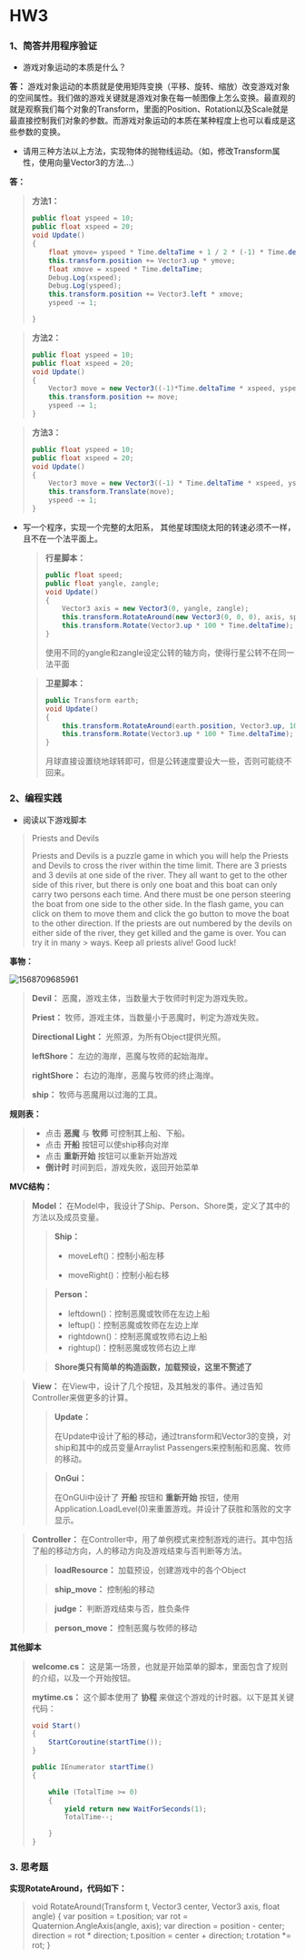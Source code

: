 # HW3

### 1、简答并用程序验证

- 游戏对象运动的本质是什么？

**答：** 游戏对象运动的本质就是使用矩阵变换（平移、旋转、缩放）改变游戏对象的空间属性。我们做的游戏关键就是游戏对象在每一帧图像上怎么变换。最直观的就是观察我们每个对象的Transform，里面的Position、Rotation以及Scale就是最直接控制我们对象的参数。而游戏对象运动的本质在某种程度上也可以看成是这些参数的变换。

- 请用三种方法以上方法，实现物体的抛物线运动。（如，修改Transform属性，使用向量Vector3的方法…）

**答：** 

> **方法1：**
>
> ```c#
> public float yspeed = 10;
> public float xspeed = 20;
> void Update()
> {
>     float ymove= yspeed * Time.deltaTime + 1 / 2 * (-1) * Time.deltaTime * Time.deltaTime;
>     this.transform.position += Vector3.up * ymove;
>     float xmove = xspeed * Time.deltaTime;
>     Debug.Log(xspeed);
>     Debug.Log(yspeed);
>     this.transform.position += Vector3.left * xmove;
>     yspeed -= 1;
> 
> }
> ```



> **方法2：**
>
> ```c#
> public float yspeed = 10;
> public float xspeed = 20;
> void Update()
> {
>     Vector3 move = new Vector3((-1)*Time.deltaTime * xspeed, yspeed * Time.deltaTime + 1 / 2 * (-1) * Time.deltaTime * Time.deltaTime, 0);
>     this.transform.position += move;
>     yspeed -= 1;
> }
> ```



> **方法3：**
>
> ```c#
> public float yspeed = 10;
> public float xspeed = 20;
> void Update()
> {
>     Vector3 move = new Vector3((-1) * Time.deltaTime * xspeed, yspeed * Time.deltaTime + 1 / 2 * (-1) * Time.deltaTime * Time.deltaTime, 0);
>     this.transform.Translate(move);
>     yspeed -= 1;
> }
> ```



- 写一个程序，实现一个完整的太阳系， 其他星球围绕太阳的转速必须不一样，且不在一个法平面上。

  > **行星脚本：**
  >
  > ```c#
  > public float speed;
  > public float yangle, zangle;
  > void Update()
  > {
  >     Vector3 axis = new Vector3(0, yangle, zangle);
  >     this.transform.RotateAround(new Vector3(0, 0, 0), axis, speed * Time.deltaTime);
  >     this.transform.Rotate(Vector3.up * 100 * Time.deltaTime);
  > }
  > ```
  > 使用不同的yangle和zangle设定公转的轴方向，使得行星公转不在同一法平面
  
  > **卫星脚本：**
  >
  > ```c#
  > public Transform earth;
  > void Update()
  > {
  >     this.transform.RotateAround(earth.position, Vector3.up, 10000 * Time.deltaTime);
  >     this.transform.Rotate(Vector3.up * 100 * Time.deltaTime);
  > }
  > ```
  > 月球直接设置绕地球转即可，但是公转速度要设大一些，否则可能绕不回来。



### 2、编程实践

  

- 阅读以下游戏脚本


> Priests and Devils
>
> Priests and Devils is a puzzle game in which you will help the Priests and Devils to cross the river within the time limit. There  are 3 priests and 3 devils at one side of the river. They all want to get to the other side of this river, but there is only one  boat and this boat can only carry two persons each time. And there must be one person steering the boat from one side to the other  side. In the flash game, you can click on them to move them and click the go button to move the boat to the other direction. If the  priests are out numbered by the devils on either side of the river, they get killed and the game is over. You can try it in many > ways. Keep all priests alive! Good luck!



**事物：**

![1568709685961](C:\Users\89481\AppData\Roaming\Typora\typora-user-images\1568709685961.png)

> **Devil：** 恶魔，游戏主体，当数量大于牧师时判定为游戏失败。
>
> **Priest：** 牧师，游戏主体，当数量小于恶魔时，判定为游戏失败。
>
> **Directional Light：** 光照源，为所有Object提供光照。
>
> **leftShore：** 左边的海岸，恶魔与牧师的起始海岸。
>
> **rightShore：** 右边的海岸，恶魔与牧师的终止海岸。
>
> **ship：** 牧师与恶魔用以过海的工具。



**规则表：**

> - 点击 **恶魔** 与 **牧师** 可控制其上船、下船。
> - 点击 **开船** 按钮可以使ship移向对岸
> - 点击 **重新开始** 按钮可以重新开始游戏
> - **倒计时** 时间到后，游戏失败，返回开始菜单



**MVC结构：**

> **Model：** 在Model中，我设计了Ship、Person、Shore类，定义了其中的方法以及成员变量。
>
> > **Ship：**
> >
> > - moveLeft()：控制小船左移
> >
> > - moveRight()：控制小船右移
>
> > **Person：**
> >
> > - leftdown()：控制恶魔或牧师在左边上船
> > - leftup()：控制恶魔或牧师在左边上岸
> > - rightdown()：控制恶魔或牧师右边上船
> > - rightup()：控制恶魔或牧师右边上岸
>
> > **Shore类只有简单的构造函数，加载预设，这里不赘述了**



> **View：** 在View中，设计了几个按钮，及其触发的事件。通过告知Controller来做更多的计算。
>
> > **Update：**
> >
> > 在Update中设计了船的移动，通过transform和Vector3的变换，对ship和其中的成员变量Arraylist Passengers来控制船和恶魔、牧师的移动。
>
> > **OnGui：**
> >
> > 在OnGUi中设计了 **开船** 按钮和 **重新开始** 按钮，使用Application.LoadLevel(0)来重置游戏。并设计了获胜和落败的文字显示。



> **Controller：** 在Controller中，用了单例模式来控制游戏的进行。其中包括了船的移动方向，人的移动方向及游戏结束与否判断等方法。
>
> > **loadResource：** 加载预设，创建游戏中的各个Object
>
> > **ship_move：** 控制船的移动
>
> > **judge：** 判断游戏结束与否，胜负条件
>
> > **person_move：** 控制恶魔与牧师的移动



**其他脚本**

> **welcome.cs：** 这是第一场景，也就是开始菜单的脚本，里面包含了规则的介绍，以及一个开始按钮。
>
> **mytime.cs：** 这个脚本使用了 **协程** 来做这个游戏的计时器。以下是其关键代码：
>
> ```c#
> void Start()
> {
>     StartCoroutine(startTime());   
> }
> 
> public IEnumerator startTime()
> {
> 
>     while (TotalTime >= 0)
>     {
>         yield return new WaitForSeconds(1);
>         TotalTime--;
> 
>     }
> }
> ```



### 3. 思考题

**实现RotateAround，代码如下：**

> void RotateAround(Transform t, Vector3 center, Vector3 axis, float angle)
> {
>     var position = t.position;
>     var rot = Quaternion.AngleAxis(angle, axis);
>     var direction = position - center;
>     direction = rot * direction;
>     t.position = center + direction;
>     t.rotation *= rot;
> }




